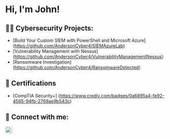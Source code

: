 <h1>Hi, I'm John!

<h2>👨‍💻 Cybersecurity Projects:</h2>

- [Build Your Custom SIEM with PowerShell and Microsoft Azure] (https://github.com/AndersonCyber4/SIEMAzureLab)
- [Vulnerability Management with Nessus] (https://github.com/AndersonCyber4/VulnerabilityManagementNessus)
- [Ransomware Investigation] (https://github.com/AndersonCyber4/RansomwareDetected)
<h2>📜 Certifications </h2>

- [CompTIA Security+] (https://www.credly.com/badges/0a6895a4-fe92-4565-94fb-2769ae9b543c)


<h2> 🤳 Connect with me:</h2>

[<img align="left" alt="JoshMadakor | LinkedIn" width="22px" src="https://cdn.jsdelivr.net/npm/simple-icons@v3/icons/linkedin.svg" />][linkedin]

[linkedin]: https://www.linkedin.com/in/john-edward-anderson-iv-a1142423b/

<!--
**joshmadakor1/joshmadakor1** is a ✨ _special_ ✨ repository because its `README.md` (this file) appears on your GitHub profile.

Here are some ideas to get you started:

- 🔭 I’m currently working on ...
- 🌱 I’m currently learning ...
- 👯 I’m looking to collaborate on ...
- 🤔 I’m looking for help with ...
- 💬 Ask me about ...
- 📫 How to reach me: ...
- 😄 Pronouns: ...
- ⚡ Fun fact: ...
-->
